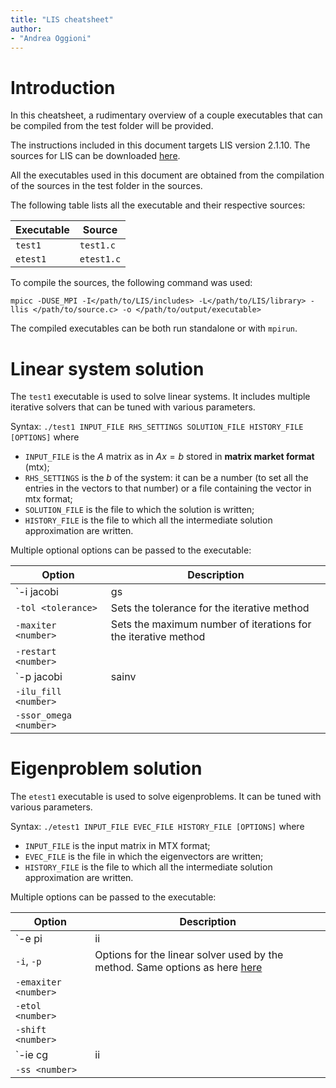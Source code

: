 ```yaml
---
title: "LIS cheatsheet"
author: 
- "Andrea Oggioni"
---
```


# Introduction

In this cheatsheet, a rudimentary overview of a couple executables that can be compiled from the test folder will be provided.

The instructions included in this document targets LIS version 2.1.10. The sources for LIS can be downloaded [here](https://www.ssisc.org/lis/dl/).

All the executables used in this document are obtained from the compilation of the sources in the test folder in the sources.

The following table lists all the executable and their respective sources:

| Executable | Source     |
| ---------- | ---------- |
| `test1`    | `test1.c`  |
| `etest1`   | `etest1.c` |

To compile the sources, the following command was used:

    mpicc -DUSE_MPI -I</path/to/LIS/includes> -L</path/to/LIS/library> -llis </path/to/source.c> -o </path/to/output/executable>

The compiled executables can be both run standalone or with `mpirun`.

# Linear system solution

The `test1` executable is used to solve linear systems. It includes multiple iterative solvers that can be tuned with various parameters.

Syntax: `./test1 INPUT_FILE RHS_SETTINGS SOLUTION_FILE HISTORY_FILE [OPTIONS]` where

- `INPUT_FILE` is the $A$ matrix as in $Ax = b$ stored in **matrix market format** (mtx);
- `RHS_SETTINGS` is the $b$ of the system: it can be a number (to set all the entries in the vectors to that number) or a file containing the vector in mtx format;
- `SOLUTION_FILE` is the file to which the solution is written;
- `HISTORY_FILE` is the file to which all the intermediate solution approximation are written.

Multiple optional options can be passed to the executable:

| Option                                | Description                                                    |
| ------------------------------------- | -------------------------------------------------------------- |
| `-i jacobi|gs|cg|bicgstab|gmres|bicg` | Selects the method used to solve the system                    |
| `-tol <tolerance>`                    | Sets the tolerance for the iterative method                    |
| `-maxiter <number>`                   | Sets the maximum number of iterations for the iterative method |
| `-restart <number>`                   |                                                                |
| `-p jacobi|sainv|ilu|ssor|ilut`       | Selects a preconditioner                                       |
| `-ilu_fill <number>`                  |                                                                |
| `-ssor_omega <number>`                |                                                                |

# Eigenproblem solution

The `etest1` executable is used to solve eigenproblems. It can be tuned with various parameters.

Syntax: `./etest1 INPUT_FILE EVEC_FILE HISTORY_FILE [OPTIONS]` where

- `INPUT_FILE` is the input matrix in MTX format;
- `EVEC_FILE` is the file in which the eigenvectors are written;
- `HISTORY_FILE` is the file to which all the intermediate solution approximation are written.

Multiple options can be passed to the executable:

| Option                     | Description                                                                                            |
| -------------------------- | ------------------------------------------------------------------------------------------------------ |
| `-e pi|ii|cr|rqi|si|li|ai` | Selects the eigensolver                                                                                |
| `-i`, `-p`                 | Options for the linear solver used by the method. Same options as here [here](#linear-system-solution) |
| `-emaxiter <number>`       |                                                                                                        |
| `-etol <number>`           |                                                                                                        |
| `-shift <number>`          |                                                                                                        |
| `-ie cg|ii|rqi`            |                                                                                                        |
| `-ss <number>`             |                                                                                                        |
